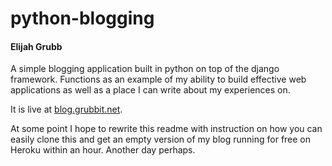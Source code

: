# python-blogging
#### Elijah Grubb

A simple blogging application built in python on top of the django framework. Functions as an example of my ability to build effective web applications as well as a place I can write about my experiences on.

It is live at [blog.grubbit.net](http://blog.grubbit.net).

At some point I hope to rewrite this readme with instruction on how you can easily clone this and get an empty version of my blog running for free on Heroku within an hour. Another day perhaps.
